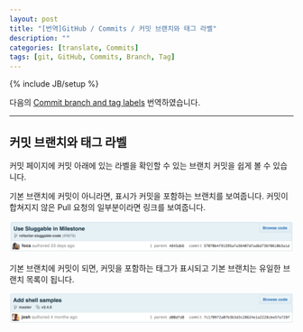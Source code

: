 ```yaml
---
layout: post
title: "[번역]GitHub / Commits / 커밋 브랜치와 태그 라벨"
description: ""
categories: [translate, Commits]
tags: [git, GitHub, Commits, Branch, Tag]
---
```

{% include JB/setup %}

다음의 [Commit branch and tag labels](https://help.github.com/articles/commit-branch-and-tag-labels) 번역하였습니다.

--- 

## 커밋 브랜치와 태그 라벨

커밋 페이지에 커밋 아래에 있는 라벨을 확인할 수 있는 브랜치 커밋을 쉽게 볼 수 있습니다.

기본 브랜치에 커밋이 아니라면, 표시가 커밋을 포함하는 브랜치를 보여줍니다. 커밋이 합쳐지지 않은 Pull 요청의 일부분이라면 링크를 보여줍니다.

![Commit branch label](/../../../../image/2014/Commit-branch-label.png)

기본 브랜치에 커밋이 되면, 커밋을 포함하는 태그가 표시되고 기본 브랜치는 유일한 브랜치 목록이 됩니다.

![Commit-master-label](/../../../../image/2014/Commit-master-label.png)